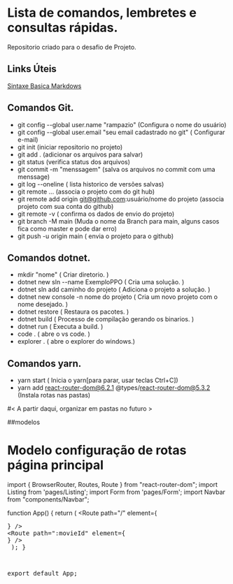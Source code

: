 # Lista de comandos, lembretes e consultas rápidas.
Repositorio criado para o desafio de Projeto.

## Links Úteis
[Sintaxe Basica Markdows](https://www.markdownguide.org/basic-syntax/)



## Comandos Git.

- git config --global user.name "rampazio" (Configura o nome do usuário)
- git config --global user.email "seu email cadastrado no git" ( Configurar e-mail)
- git init (iniciar repositorio no projeto)
- git add . (adicionar os arquivos para salvar)
- git status (verifica status dos arquivos)
- git commit -m "menssagem" (salva os arquivos no commit com uma menssage)
- git log --oneline ( lista historico de versões salvas)
- git remote ... (associa o projeto com do git hub)
- git remote add origin git@github.com:usuário/nome do projeto (associa projeto com sua conta do github)
- git remote -v ( confirma os dados de envio do projeto)
- git branch -M main (Muda o nome da Branch para main, alguns casos fica como master e pode dar erro)
- git push -u origin main ( envia o projeto para o github)



## Comandos dotnet.


- mkdir  "nome"                            ( Criar diretorio. )
- dotnet new sln --name ExemploPPO         ( Cria uma solução. )
- dotnet sln add  caminho do projeto       ( Adiciona o projeto a solução. )
- dotnet new console -n nome do projeto    ( Cria um novo projeto com o nome desejado.  )
- dotnet restore                           ( Restaura os pacotes. )
- dotnet build                             ( Processo de compilação gerando os binarios. )
- dotnet run                               ( Executa a build. ) 
- code .                                   ( abre o vs code. )
- explorer .                               ( abre o explorer do windows.)

## Comandos yarn.

- yarn start ( Inicia o yarn[para parar, usar teclas Ctrl+C])
- yarn add react-router-dom@6.2.1 @types/react-router-dom@5.3.2 (Instala rotas nas pastas)




#< A partir daqui, organizar em pastas no futuro >




##modelos


# Modelo configuração de rotas página principal
import {
  BrowserRouter,
  Routes,
  Route
} from "react-router-dom";
import Listing from 'pages/Listing';
import Form from 'pages/Form';
import Navbar from "components/Navbar";

function App() {
  return (
    <BrowserRouter>
      <Navbar />
      <Routes>
        <Route path="/" element={<Listing />} />
        <Route path="/form">
          <Route path=":movieId" element={<Form />} />
        </Route>
      </Routes>
    </BrowserRouter>
  );
}

export default App;

#

